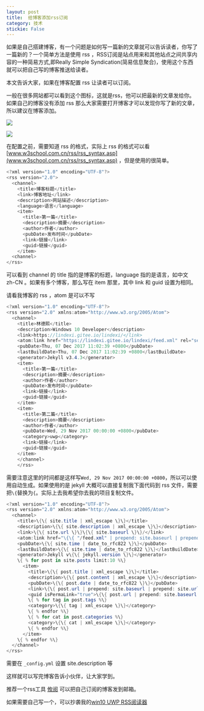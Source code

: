 ```yaml
---
layout: post
title:  给博客添加rss订阅 
category: 技术 
stickie: False
---
```


如果是自己搭建博客，有一个问题是如何写一篇新的文章就可以告诉读者，你写了一篇新的？一个简单方法是使用 rss ，RSS订阅是站点用来和其他站点之间共享内容的一种简易方式,即Really Simple Syndication(简易信息聚合)，使用这个东西就可以把自己写的博客推送给读者。

本文告诉大家，如果在博客配置 rss 让读者可以订阅。

<!--more-->
<!-- csdn -->

一般在很多网站都可以看到这个图标，这就是rss，他可以把最新的文章发给你。如果自己的博客没有添加 rss 那么大家需要打开博客才可以发现你写了新的文章，所以建议在博客添加。

![](http://7xqpl8.com1.z0.glb.clouddn.com/34fdad35-5dfe-a75b-2b4b-8c5e313038e2%2F2017127131016.jpg)

![](http://7xqpl8.com1.z0.glb.clouddn.com/34fdad35-5dfe-a75b-2b4b-8c5e313038e2%2F2017127131032.jpg)

在配置之前，需要知道 rss 的格式，实际上 rss 的格式可以看 [www.w3school.com.cn/rss/rss_syntax.asp](www.w3school.com.cn/rss/rss_syntax.asp) ，但是使用的很简单。

```csharp
<?xml version="1.0" encoding="UTF-8"?>  
<rss version="2.0">  
  <channel>  
    <title>博客标题</title>  
    <link>博客地址</link>  
    <description>网站描述</description>  
    <language>语言</language>  
    <item>  
      <title>第一篇</title>  
      <description>摘要</description>  
      <author>作者</author>  
      <pubDate>发布时间</pubDate>  
      <link>链接</link>  
      <guid>链接</guid>  
    </item>  
  <channel>  
</rss>  
```

可以看到 channel 的 title 指的是博客的标题，language 指的是语言，如中文 zh-CN 。如果有多个博客，那么写在 item 那里，其中 link 和 guid 设置为相同。

请看我博客的 rss ，atom 是可以不写

```csharp
<?xml version="1.0" encoding="UTF-8"?>
<rss version="2.0" xmlns:atom="http://www.w3.org/2005/Atom">
  <channel>
    <title>林德熙</title>
    <description>Windows 10 Developer</description>
    <link>https://lindexi.gitee.io/lindexi/</link>
    <atom:link href="https://lindexi.gitee.io/lindexi/feed.xml" rel="self" type="application/rss+xml"/>
    <pubDate>Thu, 07 Dec 2017 11:02:39 +0800</pubDate>
    <lastBuildDate>Thu, 07 Dec 2017 11:02:39 +0800</lastBuildDate>
    <generator>Jekyll v3.4.3</generator>
    <item>  
      <title>第一篇</title>  
      <description>摘要</description>  
      <author>作者</author>  
      <pubDate>发布时间</pubDate>  
      <link>链接</link>  
      <guid>链接</guid>  
    </item> 
    <item>  
      <title>第二篇</title>  
      <description>摘要</description>  
      <author>作者</author>  
      <pubDate>Wed, 29 Nov 2017 00:00:00 +0800</pubDate>
      <category>uwp</category>  
      <link>链接</link>  
      <guid>链接</guid>  
    </item> 
    </channel>
    </rss>
```

需要注意这里的时间都是这样写`Wed, 29 Nov 2017 00:00:00 +0800`，所以可以使用自动生成。如果使用的是 jekyll 大概可以直接复制我下面代码到 rss 文件，需要把`\{`替换为`{`。实际上去我希望你去我的项目复制文件。

```csharp
<?xml version="1.0" encoding="UTF-8"?>
<rss version="2.0" xmlns:atom="http://www.w3.org/2005/Atom">
  <channel>
    <title>\{\{ site.title | xml_escape \}\}</title>
    <description>\{\{ site.description | xml_escape \}\}</description>
    <link>\{\{ site.url \}\}\{\{ site.baseurl \}\}/</link>
    <atom:link href="\{\{ "/feed.xml" | prepend: site.baseurl | prepend: site.url \}\}" rel="self" type="application/rss+xml"/>
    <pubDate>\{\{ site.time | date_to_rfc822 \}\}</pubDate>
    <lastBuildDate>\{\{ site.time | date_to_rfc822 \}\}</lastBuildDate>
    <generator>Jekyll v\{\{ jekyll.version \}\}</generator>
    \{ % for post in site.posts limit:10 %\}
      <item>
        <title>\{\{ post.title | xml_escape \}\}</title>
        <description>\{\{ post.content | xml_escape \}\}</description>
        <pubDate>\{\{ post.date | date_to_rfc822 \}\}</pubDate>
        <link>\{\{ post.url | prepend: site.baseurl | prepend: site.url \}\}</link>
        <guid isPermaLink="true">\{\{ post.url | prepend: site.baseurl | prepend: site.url \}\}</guid>
        \{ % for tag in post.tags %\}
        <category>\{\{ tag | xml_escape \}\}</category>
        \{ % endfor %\}
        \{ % for cat in post.categories %\}
        <category>\{\{ cat | xml_escape \}\}</category>
        \{ % endfor %\}
      </item>
    \{ % endfor %\}
  </channel>
</rss>

```

需要在 `_config.yml` 设置 site.description 等

这样就可以写完博客告诉小伙伴，让大家学到。

推荐一个rss工具 [攸阅](http://hiiman.com/ ) 可以把自己订阅的博客发到邮箱。

如果需要自己写一个，可以抄袭我的[win10 UWP RSS阅读器 ](https://lindexi.github.io/lindexi/post/win10-UWP-RSS%E9%98%85%E8%AF%BB%E5%99%A8.html )

 
